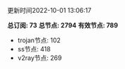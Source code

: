 更新时间2022-10-01 13:06:17

**总订阅: 73**
**总节点: 2794**
**有效节点: 789**
- trojan节点: 102
- ss节点: 418
- v2ray节点: 269
